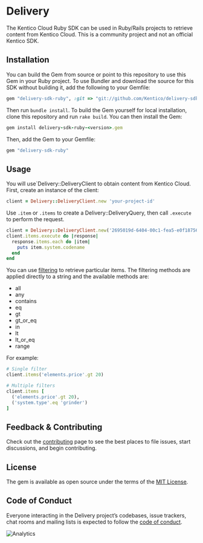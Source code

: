 # Delivery

The Kentico Cloud Ruby SDK can be used in Ruby/Rails projects to retrieve content from Kentico Cloud. This is a community project and not an official Kentico SDK.

## Installation

You can build the Gem from source or point to this repository to use this Gem in your Ruby project. To use Bundler and download the source for this SDK without building it, add the following to your Gemfile:

```ruby
gem "delivery-sdk-ruby", :git => "git://github.com/Kentico/delivery-sdk-ruby.git"
```

Then run `bundle install`. To build the Gem yourself for local installation, clone this repository and run `rake build`. You can then install the Gem:

```ruby
gem install delivery-sdk-ruby-<version>.gem
```
Then, add the Gem to your Gemfile:

```ruby
gem "delivery-sdk-ruby"
```

## Usage

You will use`Delivery::DeliveryClient to obtain content from Kentico Cloud. First, create an instance of the client:

```ruby
client = Delivery::DeliveryClient.new 'your-project-id'
```

Use `.item` or `.items` to create a Delivery::DeliveryQuery, then call `.execute` to perform the request.

```ruby
client = Delivery::DeliveryClient.new('2695019d-6404-00c1-fea5-e0f187569329')
client.items.execute do |response|
  response.items.each do |item|
    puts item.system.codename
  end
end
```
You can use [filtering](https://developer.kenticocloud.com/v1/reference#content-filtering "filtering") to retrieve particular items. The filtering methods are applied directly to a string and the available methods are:

- all
- any
- contains
- eq
- gt
- gt_or_eq
- in
- lt
- lt_or_eq
- range

For example:

```ruby
# Single filter
client.items('elements.price'.gt 20)

# Multiple filters
client.items [
  ('elements.price'.gt 20),
  ('system.type'.eq 'grinder')
]
```

## Feedback & Contributing

Check out the [contributing](https://github.com/Kentico/delivery-sdk-ruby/blob/master/CONTRIBUTING.md) page to see the best places to file issues, start discussions, and begin contributing.

## License

The gem is available as open source under the terms of the [MIT License](https://opensource.org/licenses/MIT).

## Code of Conduct

Everyone interacting in the Delivery project’s codebases, issue trackers, chat rooms and mailing lists is expected to follow the [code of conduct](https://github.com/Kentico/delivery-sdk-net/blob/master/CODE_OF_CONDUCT.md).

![Analytics](https://kentico-ga-beacon.azurewebsites.net/api/UA-69014260-4/Kentico/delivery-sdk-ruby?pixel)
